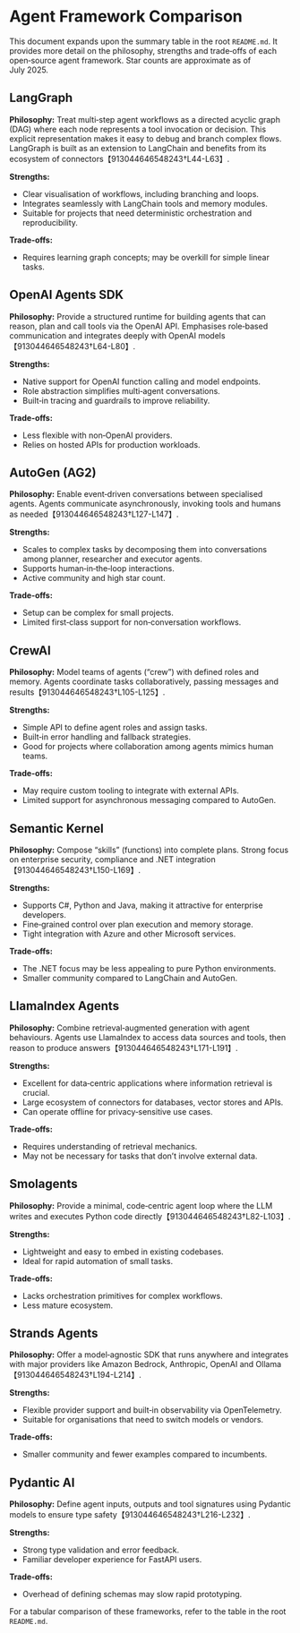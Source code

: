 # Agent Framework Comparison

This document expands upon the summary table in the root `README.md`.  It provides more detail on the philosophy, strengths and trade‑offs of each open‑source agent framework.  Star counts are approximate as of July 2025.

## LangGraph

**Philosophy:** Treat multi‑step agent workflows as a directed acyclic graph (DAG) where each node represents a tool invocation or decision.  This explicit representation makes it easy to debug and branch complex flows.  LangGraph is built as an extension to LangChain and benefits from its ecosystem of connectors【913044646548243†L44-L63】.

**Strengths:**
- Clear visualisation of workflows, including branching and loops.
- Integrates seamlessly with LangChain tools and memory modules.
- Suitable for projects that need deterministic orchestration and reproducibility.

**Trade‑offs:**
- Requires learning graph concepts; may be overkill for simple linear tasks.

## OpenAI Agents SDK

**Philosophy:** Provide a structured runtime for building agents that can reason, plan and call tools via the OpenAI API.  Emphasises role‑based communication and integrates deeply with OpenAI models【913044646548243†L64-L80】.

**Strengths:**
- Native support for OpenAI function calling and model endpoints.
- Role abstraction simplifies multi‑agent conversations.
- Built‑in tracing and guardrails to improve reliability.

**Trade‑offs:**
- Less flexible with non‑OpenAI providers.
- Relies on hosted APIs for production workloads.

## AutoGen (AG2)

**Philosophy:** Enable event‑driven conversations between specialised agents.  Agents communicate asynchronously, invoking tools and humans as needed【913044646548243†L127-L147】.

**Strengths:**
- Scales to complex tasks by decomposing them into conversations among planner, researcher and executor agents.
- Supports human‑in‑the‑loop interactions.
- Active community and high star count.

**Trade‑offs:**
- Setup can be complex for small projects.
- Limited first‑class support for non‑conversation workflows.

## CrewAI

**Philosophy:** Model teams of agents (“crew”) with defined roles and memory.  Agents coordinate tasks collaboratively, passing messages and results【913044646548243†L105-L125】.

**Strengths:**
- Simple API to define agent roles and assign tasks.
- Built‑in error handling and fallback strategies.
- Good for projects where collaboration among agents mimics human teams.

**Trade‑offs:**
- May require custom tooling to integrate with external APIs.
- Limited support for asynchronous messaging compared to AutoGen.

## Semantic Kernel

**Philosophy:** Compose “skills” (functions) into complete plans.  Strong focus on enterprise security, compliance and .NET integration【913044646548243†L150-L169】.

**Strengths:**
- Supports C#, Python and Java, making it attractive for enterprise developers.
- Fine‑grained control over plan execution and memory storage.
- Tight integration with Azure and other Microsoft services.

**Trade‑offs:**
- The .NET focus may be less appealing to pure Python environments.
- Smaller community compared to LangChain and AutoGen.

## LlamaIndex Agents

**Philosophy:** Combine retrieval‑augmented generation with agent behaviours.  Agents use LlamaIndex to access data sources and tools, then reason to produce answers【913044646548243†L171-L191】.

**Strengths:**
- Excellent for data‑centric applications where information retrieval is crucial.
- Large ecosystem of connectors for databases, vector stores and APIs.
- Can operate offline for privacy‑sensitive use cases.

**Trade‑offs:**
- Requires understanding of retrieval mechanics.
- May not be necessary for tasks that don’t involve external data.

## Smolagents

**Philosophy:** Provide a minimal, code‑centric agent loop where the LLM writes and executes Python code directly【913044646548243†L82-L103】.

**Strengths:**
- Lightweight and easy to embed in existing codebases.
- Ideal for rapid automation of small tasks.

**Trade‑offs:**
- Lacks orchestration primitives for complex workflows.
- Less mature ecosystem.

## Strands Agents

**Philosophy:** Offer a model‑agnostic SDK that runs anywhere and integrates with major providers like Amazon Bedrock, Anthropic, OpenAI and Ollama【913044646548243†L194-L214】.

**Strengths:**
- Flexible provider support and built‑in observability via OpenTelemetry.
- Suitable for organisations that need to switch models or vendors.

**Trade‑offs:**
- Smaller community and fewer examples compared to incumbents.

## Pydantic AI

**Philosophy:** Define agent inputs, outputs and tool signatures using Pydantic models to ensure type safety【913044646548243†L216-L232】.

**Strengths:**
- Strong type validation and error feedback.
- Familiar developer experience for FastAPI users.

**Trade‑offs:**
- Overhead of defining schemas may slow rapid prototyping.


For a tabular comparison of these frameworks, refer to the table in the root `README.md`.
